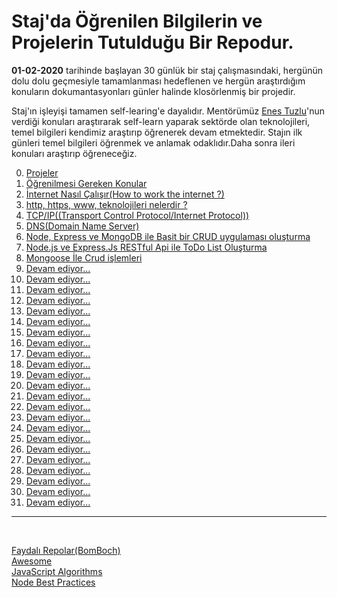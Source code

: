 # Staj'da Öğrenilen Bilgilerin ve Projelerin Tutulduğu Bir Repodur.

**01-02-2020** tarihinde başlayan 30 günlük bir staj çalışmasındaki, hergünün dolu dolu geçmesiyle tamamlanması hedeflenen ve hergün araştırdığım konuların dokumantasyonları günler halinde klosörlenmiş bir projedir.

Staj'ın işleyişi tamamen self-learing'e dayalıdır. Mentörümüz [Enes Tuzlu](https://github.com/hayatbayramolsa)'nun verdiği konuları araştırarak self-learn yaparak sektörde olan teknolojileri, temel bilgileri kendimiz araştırıp öğrenerek devam etmektedir. Stajın ilk günleri temel bilgileri öğrenmek ve anlamak odaklıdır.Daha sonra ileri konuları araştırıp öğreneceğiz.

0. [Projeler](https://github.com/cihatdev/staj/tree/master/Projeler)
1. [Öğrenilmesi Gereken Konular](https://github.com/cihatdev/staj/tree/master/01-02-Pazartesi-%F0%9F%94%A5)
2. [İnternet Nasıl Çalışır(How to work the internet ?)](https://github.com/cihatdev/staj/tree/master/02-02-Sal%C4%B1)
3. [http, https, www, teknolojileri nelerdir ?](https://github.com/cihatdev/staj/tree/master/03-02-%C3%87ar%C5%9Famba)
4. [TCP/IP((Transport Control Protocol/Internet Protocol))](https://github.com/cihatdev/staj/tree/master/04-02-Per%C5%9Fembe)
5. [DNS(Domain Name Server)](https://github.com/cihatdev/staj/tree/master/05-02-Cuma)
6. [Node, Express ve MongoDB ile Basit bir CRUD uygulaması oluşturma](https://github.com/cihatdev/staj/tree/master/06-02-Cumartesi)
7. [Node.js ve Express.Js RESTful Api ile ToDo List Oluşturma](https://github.com/cihatdev/staj/tree/master/07-02-Pazar)
8. [Mongoose İle Crud işlemleri](https://github.com/cihatdev/staj/tree/master/08-02-Pazartesi)
9. [Devam ediyor...](#)
10. [Devam ediyor...](#)
11. [Devam ediyor...](#)
12. [Devam ediyor...](#)
13. [Devam ediyor...](#)
14. [Devam ediyor...](#)
15. [Devam ediyor...](#)
16. [Devam ediyor...](#)
17. [Devam ediyor...](#)
18. [Devam ediyor...](#)
19. [Devam ediyor...](#)
20. [Devam ediyor...](#)
21. [Devam ediyor...](#)
22. [Devam ediyor...](#)
23. [Devam ediyor...](#)
24. [Devam ediyor...](#)
25. [Devam ediyor...](#)
26. [Devam ediyor...](#)
27. [Devam ediyor...](#)
28. [Devam ediyor...](#)
29. [Devam ediyor...](#)
30. [Devam ediyor...](#)
31. [Devam ediyor...](#)

<hr>
<br>

[Faydalı Repolar(BomBoch)](https://github.com/BomBoch)<br>
[Awesome](https://github.com/sindresorhus/awesome)<br>
[JavaScript Algorithms](https://github.com/trekhleb/javascript-algorithms/blob/master/README.tr-TR.md)<br>
[Node Best Practices](https://github.com/goldbergyoni/nodebestpractices)<br>
